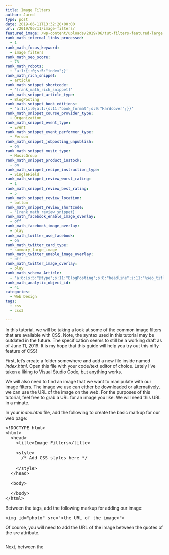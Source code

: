 ```yaml
---
title: Image Filters
author: Jared
type: post
date: 2019-06-11T13:32:20+00:00
url: /2019/06/11/image-filters/
featured_image: /wp-content/uploads/2019/06/tut-filters-featured-large.jpg
rank_math_internal_links_processed:
  - 1
rank_math_focus_keyword:
  - image filters
rank_math_seo_score:
  - 73
rank_math_robots:
  - 'a:1:{i:0;s:5:"index";}'
rank_math_rich_snippet:
  - article
rank_math_snippet_shortcode:
  - '[rank_math_rich_snippet]'
rank_math_snippet_article_type:
  - BlogPosting
rank_math_snippet_book_editions:
  - 'a:1:{i:0;a:1:{s:11:"book_format";s:9:"Hardcover";}}'
rank_math_snippet_course_provider_type:
  - Organization
rank_math_snippet_event_type:
  - Event
rank_math_snippet_event_performer_type:
  - Person
rank_math_snippet_jobposting_unpublish:
  - on
rank_math_snippet_music_type:
  - MusicGroup
rank_math_snippet_product_instock:
  - on
rank_math_snippet_recipe_instruction_type:
  - SingleField
rank_math_snippet_review_worst_rating:
  - 1
rank_math_snippet_review_best_rating:
  - 5
rank_math_snippet_review_location:
  - bottom
rank_math_snippet_review_shortcode:
  - '[rank_math_review_snippet]'
rank_math_facebook_enable_image_overlay:
  - off
rank_math_facebook_image_overlay:
  - play
rank_math_twitter_use_facebook:
  - on
rank_math_twitter_card_type:
  - summary_large_image
rank_math_twitter_enable_image_overlay:
  - off
rank_math_twitter_image_overlay:
  - play
rank_math_schema_Article:
  - 'a:6:{s:5:"@type";s:11:"BlogPosting";s:8:"headline";s:11:"%seo_title%";s:13:"datePublished";s:20:"%date(Y-m-dTH:i:sP)%";s:12:"dateModified";s:24:"%modified(Y-m-dTH:i:sP)%";s:6:"author";a:2:{s:5:"@type";s:6:"Person";s:4:"name";s:5:"Jared";}s:8:"metadata";a:3:{s:5:"title";s:7:"Article";s:9:"isPrimary";b:1;s:4:"type";s:8:"template";}}'
rank_math_analytic_object_id:
  - 41
categories:
  - Web Design
tags:
  - css
  - css3

---
```


In this tutorial, we will be taking a look at some of the common image filters that are available with CSS. Note, the syntax used in this tutorial may be outdated in the future. The specification seems to still be a working draft as of June 11, 2019. It is my hope that this guide will help you try out this nifty feature of CSS!

First, let&#8217;s create a folder somewhere and add a new file inside named _index.html_. Open this file with your code/text editor of choice. Lately I&#8217;ve taken a liking to Visual Studio Code, but anything works.

We will also need to find an image that we want to manipulate with our image filters. The image we use can either be downloaded or alternatively, we can use the URL of the image on the web. For the purposes of this tutorial, feel free to grab a URL for an image you like. We will need this URL in a minute.

In your _index.html_ file, add the following to create the basic markup for our web page:

<pre class="EnlighterJSRAW" data-enlighter-language="html" data-enlighter-theme="" data-enlighter-highlight="" data-enlighter-linenumbers="" data-enlighter-lineoffset="" data-enlighter-title="" data-enlighter-group="">&lt;!DOCTYPE html>
&lt;html>
  &lt;head>
    &lt;title>Image Filters&lt;/title>

    &lt;style>
      /* Add CSS styles here */

    &lt;/style>
  &lt;/head>

  &lt;body>

  &lt;/body>
&lt;/html></pre>

Between the _<body>_ tags, add the following markup for adding our image:

<pre class="EnlighterJSRAW" data-enlighter-language="html" data-enlighter-theme="" data-enlighter-highlight="" data-enlighter-linenumbers="" data-enlighter-lineoffset="" data-enlighter-title="" data-enlighter-group="">&lt;img id="photo" src="&lt;the URL of the image>"></pre>

Of course, you will need to add the URL of the image between the quotes of the _src_ attribute. <figure class="wp-block-image">

<img src="https://learn.yorkcs.com/wp-content/uploads/2019/06/tut-filters-default-1024x576.png" alt="" class="wp-image-2194" /> </figure> 

Next, between the _<style>_ tags in the _<head>_ element, add the following style rule:

<pre class="EnlighterJSRAW" data-enlighter-language="css" data-enlighter-theme="" data-enlighter-highlight="" data-enlighter-linenumbers="" data-enlighter-lineoffset="" data-enlighter-title="" data-enlighter-group="">#photo {
  width: 512px;
  height: auto;
}</pre>

Let&#8217;s start by experimenting with the _blur_ filter. Before I get ahead of myself, I should explain that filters can be utilized via the _filter_ property. Now, to add a blur to our image, we can use this _filter_ property and set it to _blur(5px);_ Add the following line to our style rule:

<pre class="EnlighterJSRAW" data-enlighter-language="css" data-enlighter-theme="" data-enlighter-highlight="" data-enlighter-linenumbers="" data-enlighter-lineoffset="" data-enlighter-title="" data-enlighter-group="">filter: blur(5px);</pre>

We should now see the following result:<figure class="wp-block-image">

<img src="https://learn.yorkcs.com/wp-content/uploads/2019/06/tut-filters-blur-1024x576.png" alt="" class="wp-image-2193" /> </figure> 

Another commonly used filter is the _brightness_ filter. You can set a percentage below 100%, for darkening an image, or you can set a value above 100% to brighten a picture. Below, I brighten the photo using the line:

<pre class="EnlighterJSRAW" data-enlighter-language="css" data-enlighter-theme="" data-enlighter-highlight="" data-enlighter-linenumbers="" data-enlighter-lineoffset="" data-enlighter-title="" data-enlighter-group="">filter: brightness(200%);</pre><figure class="wp-block-image">

<img src="https://learn.yorkcs.com/wp-content/uploads/2019/06/tut-filters-brightness-1024x576.png" alt="" class="wp-image-2197" /> </figure> 

What if we wanted to adjust the contrast of an image? This is pretty trivial too! You can change the line with our _filter_ property to the following:

<pre class="EnlighterJSRAW" data-enlighter-language="css" data-enlighter-theme="" data-enlighter-highlight="" data-enlighter-linenumbers="" data-enlighter-lineoffset="" data-enlighter-title="" data-enlighter-group="">filter: constrast(200%);</pre><figure class="wp-block-image">

<img src="https://learn.yorkcs.com/wp-content/uploads/2019/06/tut-filters-contrast-1024x576.png" alt="" class="wp-image-2198" /> </figure> 

Another filter that we can use on our websites is the _saturate_ filter. This filter, well&#8230; simply saturates the image. Pretty nifty! We can change the line with our _filter_ property to the following:

<pre class="EnlighterJSRAW" data-enlighter-language="css" data-enlighter-theme="" data-enlighter-highlight="" data-enlighter-linenumbers="" data-enlighter-lineoffset="" data-enlighter-title="" data-enlighter-group="">filter: saturate(200%);</pre><figure class="wp-block-image">

<img src="https://learn.yorkcs.com/wp-content/uploads/2019/06/tut-filters-saturate-1024x576.png" alt="" class="wp-image-2202" /> </figure> 

You might find the need to color your image with a sepia tone. No problem! We can accomplish this by using the _sepia_ function as follows:

<pre class="EnlighterJSRAW" data-enlighter-language="css" data-enlighter-theme="" data-enlighter-highlight="" data-enlighter-linenumbers="" data-enlighter-lineoffset="" data-enlighter-title="" data-enlighter-group="">filter: sepia(200%);</pre><figure class="wp-block-image">

<img src="https://learn.yorkcs.com/wp-content/uploads/2019/06/tut-filters-sepia-1024x576.png" alt="" class="wp-image-2201" /> </figure> 

Before we wrap up, I want to mention that you can also combine filters like so:

<pre class="EnlighterJSRAW" data-enlighter-language="css" data-enlighter-theme="" data-enlighter-highlight="" data-enlighter-linenumbers="" data-enlighter-lineoffset="" data-enlighter-title="" data-enlighter-group="">filter: brightness(180%) contrast(110%) saturate(160%);</pre>

At we can achieve the following result:<figure class="wp-block-image">

<img src="https://learn.yorkcs.com/wp-content/uploads/2019/06/tut-filters-combo-1024x576.png" alt="" class="wp-image-2203" /> </figure> 

With that, you now know a handful of the commonly used CSS filters! These filters can really help spruce up your website, so experiment and try them out. If you found this tutorial useful, and would like to receive news on future tutorials and courses we make, be sure to fill out the [form][1]. Sharing this tutorial is also very helpful and much appreciated.

 [1]: https://forms.gle/6TSpUPGsmkckf2Yd6